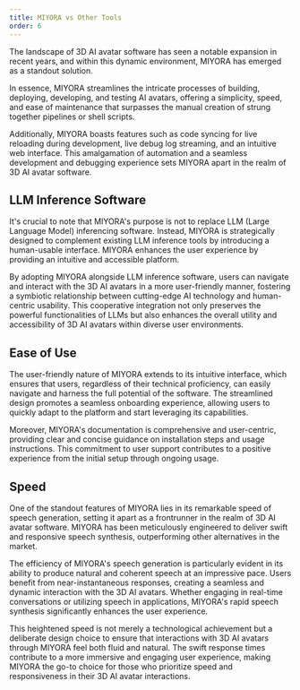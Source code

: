 ```yaml
---
title: MIYORA vs Other Tools
order: 6
---
```


The landscape of 3D AI avatar software has seen a notable expansion in recent years, and within this dynamic environment, MIYORA has emerged as a standout solution.

In essence, MIYORA streamlines the intricate processes of building, deploying, developing, and testing AI avatars, offering a simplicity, speed, and ease of maintenance that surpasses the manual creation of strung together pipelines or shell scripts.

Additionally, MIYORA boasts features such as code syncing for live reloading during development, live debug log streaming, and an intuitive web interface. This amalgamation of automation and a seamless development and debugging experience sets MIYORA apart in the realm of 3D AI avatar software.

## LLM Inference Software

It's crucial to note that MIYORA's purpose is not to replace LLM (Large Language Model) inferencing software. Instead, MIYORA is strategically designed to complement existing LLM inference tools by introducing a human-usable interface. MIYORA enhances the user experience by providing an intuitive and accessible platform.

By adopting MIYORA alongside LLM inference software, users can navigate and interact with the 3D AI avatars in a more user-friendly manner, fostering a symbiotic relationship between cutting-edge AI technology and human-centric usability. This cooperative integration not only preserves the powerful functionalities of LLMs but also enhances the overall utility and accessibility of 3D AI avatars within diverse user environments.

## Ease of Use

The user-friendly nature of MIYORA extends to its intuitive interface, which ensures that users, regardless of their technical proficiency, can easily navigate and harness the full potential of the software. The streamlined design promotes a seamless onboarding experience, allowing users to quickly adapt to the platform and start leveraging its capabilities.

Moreover, MIYORA's documentation is comprehensive and user-centric, providing clear and concise guidance on installation steps and usage instructions. This commitment to user support contributes to a positive experience from the initial setup through ongoing usage.

## Speed

One of the standout features of MIYORA lies in its remarkable speed of speech generation, setting it apart as a frontrunner in the realm of 3D AI avatar software. MIYORA has been meticulously engineered to deliver swift and responsive speech synthesis, outperforming other alternatives in the market.

The efficiency of MIYORA's speech generation is particularly evident in its ability to produce natural and coherent speech at an impressive pace. Users benefit from near-instantaneous responses, creating a seamless and dynamic interaction with the 3D AI avatars. Whether engaging in real-time conversations or utilizing speech in applications, MIYORA's rapid speech synthesis significantly enhances the user experience.

This heightened speed is not merely a technological achievement but a deliberate design choice to ensure that interactions with 3D AI avatars through MIYORA feel both fluid and natural. The swift response times contribute to a more immersive and engaging user experience, making MIYORA the go-to choice for those who prioritize speed and responsiveness in their 3D AI avatar interactions.
